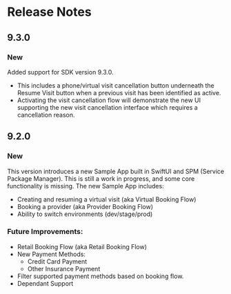 # Release Notes

## 9.3.0
### New
Added support for SDK version 9.3.0. 
- This includes a phone/virtual visit cancellation button underneath the Resume Visit button when a previous visit has been identified as active. 
- Activating the visit cancellation flow will demonstrate the new UI supporting the new visit cancellation interface which requires a cancellation reason. 


## 9.2.0
### New
This version introduces a new Sample App built in SwiftUI and SPM (Service Package Manager). This is still a work in progress, and some core functionality is missing. The new Sample App includes:
- Creating and resuming a virtual visit (aka Virtual Booking Flow)
- Booking a provider (aka Provider Booking Flow)
- Ability to switch environments (dev/stage/prod)

### Future Improvements:
- Retail Booking Flow (aka Retail Booking Flow)
- New Payment Methods:
    - Credit Card Payment
    - Other Insurance Payment
- Filter supported payment methods based on booking flow.
- Dependant Support
